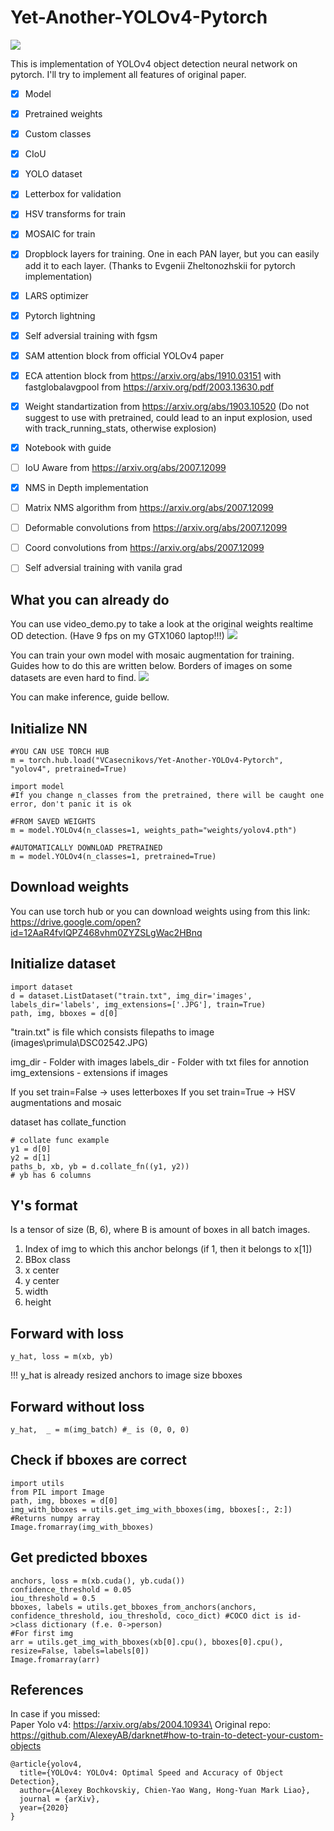 # Yet-Another-YOLOv4-Pytorch
![](github_imgs/from_net.png)

This is implementation of YOLOv4 object detection neural network on pytorch. I'll try to implement all features of original paper.

 - [x] Model
 - [x] Pretrained weights
 - [x] Custom classes
 - [x] CIoU
 - [x] YOLO dataset
 - [x] Letterbox for validation
 - [x] HSV transforms for train
 - [x] MOSAIC for train
 - [x] Dropblock layers for training. One in each PAN layer, but you can easily add it to each layer. (Thanks to Evgenii Zheltonozhskii for pytorch implementation)
 - [x] LARS optimizer
 - [x] Pytorch lightning
 - [x] Self adversial training with fgsm
 - [x] SAM attention block from official YOLOv4 paper
 - [x] ECA attention block from https://arxiv.org/abs/1910.03151 with fastglobalavgpool from https://arxiv.org/pdf/2003.13630.pdf
 - [x] Weight standartization from https://arxiv.org/abs/1903.10520 (Do not suggest to use with pretrained, could lead to an input explosion, used with track_running_stats, otherwise explosion)
 - [x] Notebook with guide
 - [ ] IoU Aware from https://arxiv.org/abs/2007.12099
 - [x] NMS in Depth implementation
 - [ ] Matrix NMS algorithm from https://arxiv.org/abs/2007.12099
 - [ ] Deformable convolutions from https://arxiv.org/abs/2007.12099
 - [ ] Coord convolutions from https://arxiv.org/abs/2007.12099
 - [ ] Self adversial training with vanila grad



 
## What you can already do
You can use video_demo.py to take a look at the original weights realtime OD detection. (Have 9 fps on my GTX1060 laptop!!!)
![](/github_imgs/realtime.jpg)

You can train your own model with mosaic augmentation for training. Guides how to do this are written below. Borders of images on some datasets are even hard to find.
![](/github_imgs/mosaic.png)


You can make inference, guide bellow.


## Initialize NN

    #YOU CAN USE TORCH HUB
    m = torch.hub.load("VCasecnikovs/Yet-Another-YOLOv4-Pytorch", "yolov4", pretrained=True)

    import model
    #If you change n_classes from the pretrained, there will be caught one error, don't panic it is ok

    #FROM SAVED WEIGHTS
    m = model.YOLOv4(n_classes=1, weights_path="weights/yolov4.pth")

    #AUTOMATICALLY DOWNLOAD PRETRAINED
    m = model.YOLOv4(n_classes=1, pretrained=True)

## Download weights
You can use torch hub
or you can download weights using from this link: https://drive.google.com/open?id=12AaR4fvIQPZ468vhm0ZYZSLgWac2HBnq

## Initialize dataset

    import dataset
    d = dataset.ListDataset("train.txt", img_dir='images', labels_dir='labels', img_extensions=['.JPG'], train=True)
	path, img, bboxes = d[0]

"train.txt" is file which consists filepaths to image (images\primula\DSC02542.JPG)

img_dir - Folder with images
labels_dir - Folder with txt files for annotion
img_extensions - extensions if images

If you set train=False -> uses letterboxes
If you set train=True -> HSV augmentations and mosaic

dataset has collate_function

    # collate func example
    y1 = d[0]
    y2 = d[1]
    paths_b, xb, yb = d.collate_fn((y1, y2))
	# yb has 6 columns
	
## Y's format
Is a tensor of size (B, 6), where B is amount of boxes in all batch images.
 1. Index of img to which this anchor belongs (if 1, then it belongs to x[1])
 2. BBox class
 3. x center
 4. y center
 5. width
 6. height

## Forward with loss
    y_hat, loss = m(xb, yb)

!!! y_hat is already resized anchors to image size bboxes

## Forward without loss
    y_hat,  _ = m(img_batch) #_ is (0, 0, 0)

## Check if bboxes are correct
    import utils
    from PIL import Image
    path, img, bboxes = d[0]
    img_with_bboxes = utils.get_img_with_bboxes(img, bboxes[:, 2:]) #Returns numpy array
    Image.fromarray(img_with_bboxes)
    
## Get predicted bboxes
    anchors, loss = m(xb.cuda(), yb.cuda())
    confidence_threshold = 0.05
    iou_threshold = 0.5
    bboxes, labels = utils.get_bboxes_from_anchors(anchors, confidence_threshold, iou_threshold, coco_dict) #COCO dict is id->class dictionary (f.e. 0->person)
    #For first img
    arr = utils.get_img_with_bboxes(xb[0].cpu(), bboxes[0].cpu(), resize=False, labels=labels[0])
    Image.fromarray(arr)

## References
In case if you missed:\
Paper Yolo v4: https://arxiv.org/abs/2004.10934\
Original repo: https://github.com/AlexeyAB/darknet#how-to-train-to-detect-your-custom-objects
```
@article{yolov4,
  title={YOLOv4: YOLOv4: Optimal Speed and Accuracy of Object Detection},
  author={Alexey Bochkovskiy, Chien-Yao Wang, Hong-Yuan Mark Liao},
  journal = {arXiv},
  year={2020}
}
```
